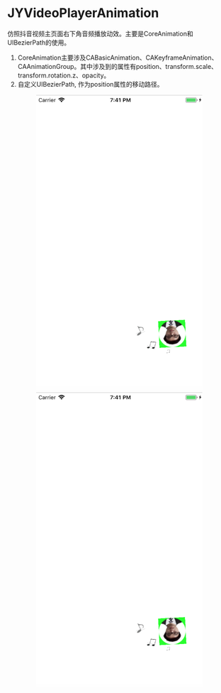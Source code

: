 # JYVideoPlayerAnimation
仿照抖音视频主页面右下角音频播放动效。主要是CoreAnimation和UIBezierPath的使用。
1. CoreAnimation主要涉及CABasicAnimation、CAKeyframeAnimation、CAAnimationGroup。其中涉及到的属性有position、transform.scale、transform.rotation.z、opacity。
2. 自定义UIBezierPath, 作为position属性的移动路径。

 <div align=center><img width="375" height="667" src="https://github.com/gujinyue1010/JYVideoPlayerAnimation/blob/master/运行效果/123.png"/></div>
 
 <div align=center><img width="375" height="667" src="https://github.com/gujinyue1010/JYVideoPlayerAnimation/blob/master/运行效果/123.png"/></div>
